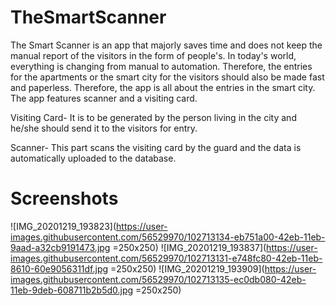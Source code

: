 # TheSmartScanner
The Smart Scanner is an app that majorly saves time and does not keep the manual report of the visitors in the form of people's. In today's world, everything is changing from manual to automation. Therefore, the entries for the apartments or the smart city for the visitors should also be made fast and paperless. Therefore, the app is all about the entries in the smart city. The app features scanner and a visiting card.

Visiting Card- It is to be generated by the person living in the city and he/she should send it to the visitors for entry.

Scanner- This part scans the visiting card by the guard and the data is automatically uploaded to the database.

# Screenshots

![IMG_20201219_193823](https://user-images.githubusercontent.com/56529970/102713134-eb751a00-42eb-11eb-9aad-a32cb9191473.jpg =250x250) ![IMG_20201219_193837](https://user-images.githubusercontent.com/56529970/102713131-e748fc80-42eb-11eb-8610-60e9056311df.jpg =250x250)
![IMG_20201219_193909](https://user-images.githubusercontent.com/56529970/102713135-ec0db080-42eb-11eb-9deb-608711b2b5d0.jpg =250x250)

